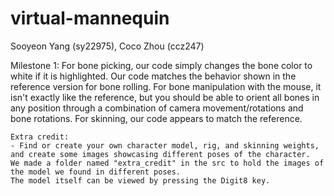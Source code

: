 # virtual-mannequin
Sooyeon Yang (sy22975), Coco Zhou (ccz247)

Milestone 1:
    For bone picking, our code simply changes the bone color to white if it is highlighted.
    Our code matches the behavior shown in the reference version for bone rolling. For bone manipulation with the mouse,
    it isn't exactly like the reference, but you should be able to orient all bones in any position through a combination
    of camera movement/rotations and bone rotations.
    For skinning, our code appears to match the reference.

    Extra credit:
    - Find or create your own character model, rig, and skinning weights, and create some images showcasing different poses of the character.
    We made a folder named "extra_credit" in the src to hold the images of the model we found in different poses.
    The model itself can be viewed by pressing the Digit8 key.